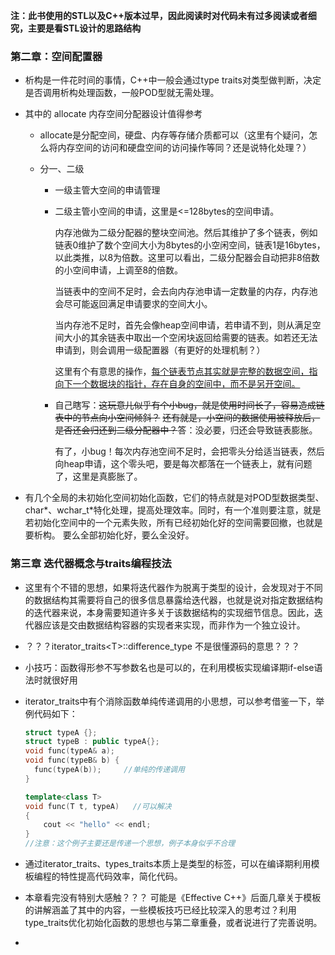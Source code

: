 **注：此书使用的STL以及C++版本过早，因此阅读时对代码未有过多阅读或者细究，主要是看STL设计的思路结构**

### 第二章：空间配置器

- 析构是一件花时间的事情，C++中一般会通过type traits对类型做判断，决定是否调用析构处理函数，一般POD型就无需处理。

- 其中的 allocate 内存空间分配器设计值得参考

  - allocate是分配空间，硬盘、内存等存储介质都可以（这里有个疑问，怎么将内存空间的访问和硬盘空间的访问操作等同？还是说特化处理？）

  - 分一、二级

    - 一级主管大空间的申请管理

    - 二级主管小空间的申请，这里是<=128bytes的空间申请。

      内存池做为二级分配器的整块空间池。然后其维护了多个链表，例如链表0维护了数个空间大小为8bytes的小空闲空间，链表1是16bytes，以此类推，以8为倍数。这里可以看出，二级分配器会自动把非8倍数的小空间申请，上调至8的倍数。

      当链表中的空间不足时，会去向内存池申请一定数量的内存，内存池会尽可能返回满足申请要求的空间大小。

      当内存池不足时，首先会像heap空间申请，若申请不到，则从满足空间大小的其余链表中取出一个空闲块返回给需要的链表。如若还无法申请到，则会调用一级配置器（有更好的处理机制？）

      这里有个有意思的操作，<u>每个链表节点其实就是完整的数据空间，指向下一个数据块的指针，存在自身的空间中，而不是另开空间。</u>

    - 自己瞎写：~~这玩意儿似乎有个小bug，就是使用时间长了，容易造成链表中的节点向小空间倾斜？~~  ~~还有就是，小空间的数据使用被释放后，是否还会归还到二级分配器中？~~答：没必要，归还会导致链表膨胀。 

      有了，小bug！每次内存池空间不足时，会把零头分给适当链表，然后向heap申请，这个零头吧，要是每次都落在一个链表上，就有问题了，这里是真膨胀了。

- 有几个全局的未初始化空间初始化函数，它们的特点就是对POD型数据类型、char\*、wchar_t\*特化处理，提高处理效率。同时，有一个准则要注意，就是若初始化空间中的一个元素失败，所有已经初始化好的空间需要回撤，也就是要析构。 要么全部初始化好，要么全没好。

### 第三章 迭代器概念与traits编程技法

- 这里有个不错的思想，如果将迭代器作为脱离于类型的设计，会发现对于不同的数据结构其需要将自己的很多信息暴露给迭代器，也就是说对指定数据结构的迭代器来说，本身需要知道许多关于该数据结构的实现细节信息。因此，迭代器应该是交由数据结构容器的实现者来实现，而非作为一个独立设计。

- ？？？iterator_traits\<T\>::difference_type 不是很懂源码的意思？？？

- 小技巧：函数得形参不写参数名也是可以的，在利用模板实现编译期if-else语法时就很好用

- iterator_traits中有个消除函数单纯传递调用的小思想，可以参考借鉴一下，举例代码如下：

  ```C++
  struct typeA {};
  struct typeB : public typeA{};
  void func(typeA& a);
  void func(typeB& b) { 
  	func(typeA(b));     //单纯的传递调用
  }
  
  template<class T>
  void func(T t, typeA)   //可以解决
  {
      cout << "hello" << endl;
  }
  //注意：这个例子主要还是传递一个思想，例子本身似乎不合理
  ```

- 通过iterator_traits、types_traits本质上是类型的标签，可以在编译期利用模板编程的特性提高代码效率，简化代码。

- 本章看完没有特别大感触？？？ 可能是《Effective C++》后面几章关于模板的讲解涵盖了其中的内容，一些模板技巧已经比较深入的思考过？利用type_traits优化初始化函数的思想也与第二章重叠，或者说进行了完善说明。

- 

